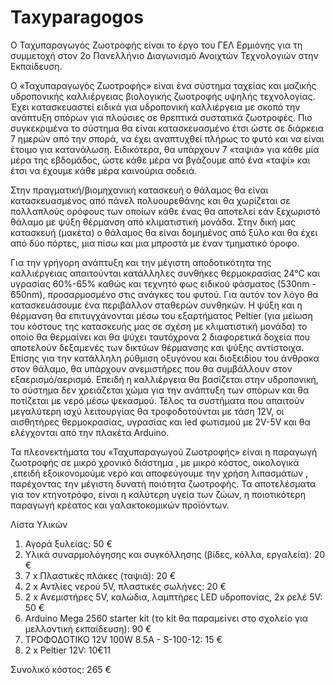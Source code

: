 # Taxyparagogos
Ο Ταχυπαραγωγός Ζωοτροφής είναι το έργο του ΓΕΛ Ερμιόνης για τη συμμετοχή στον 2ο Πανελλήνιο Διαγωνισμό Ανοιχτών Τεχνολογιών στην Εκπαίδευση.

Ο «Ταχυπαραγωγός Ζωοτροφής» είναι ένα σύστημα ταχείας και μαζικής υδροπονικής καλλιέργειας βιολογικής ζωοτροφής υψηλής τεχνολογίας. Έχει κατασκευαστεί ειδικά για υδροπονική καλλιέργεια με σκοπό την ανάπτυξη σπόρων για πλούσιες σε θρεπτικά συστατικά ζωοτροφές. Πιο συγκεκριμένα το σύστημα θα είναι κατασκευασμένο έτσι ώστε σε διάρκεια 7 ημερών από την σπορά, να έχει αναπτυχθεί πλήρως το φυτό και να είναι έτοιμο για κατανάλωση. Ειδικότερα, θα υπάρχουν 7 «ταψιά» για κάθε μία μέρα της εβδομάδος, ώστε κάθε μέρα να βγάζουμε από ένα «ταψί» και έτσι να έχουμε κάθε μέρα καινούρια σοδειά.

Στην πραγματική/βιομηχανική κατασκευή ο θάλαμος θα είναι κατασκευασμένος από πάνελ πολυουρεθάνης και θα χωρίζεται σε πολλαπλούς ορόφους των οποίων κάθε ένας θα αποτελεί εάν ξεχωριστό θάλαμο με ψύξη θέρμανση από κλιματιστική μονάδα. Στην δική μας κατασκευή (μακέτα) ο θάλαμος θα είναι δομημένος από ξύλο και θα έχει από δύο πόρτες, μια  πίσω και μια μπροστά με έναν τμηματικό όροφο.

Για την γρήγορη ανάπτυξη και την μέγιστη αποδοτικότητα της καλλιέργειας απαιτούνται κατάλληλες συνθήκες θερμοκρασίας 24°C και υγρασίας 60%-65% καθώς και τεχνητό φως ειδικού φάσματος (530nm - 650nm), προσαρμοσμένο στις ανάγκες του φυτού. Για αυτόν τον λόγο θα κατασκευάσουμε ένα περιβάλλον σταθερών συνθηκών. Η ψύξη και η θέρμανση θα επιτυγχάνονται μέσω του εξαρτήματος Peltier (για μείωση του κόστους της κατασκευής μας σε σχέση με κλιματιστική μονάδα) το οποίο θα θερμαίνει και θα ψύχει ταυτόχρονα 2 διαφορετικά δοχεία που αποτελούν δεξαμενές των δικτύων θέρμανσης και ψύξης αντίστοιχα. Επίσης για την κατάλληλη ρύθμιση οξυγόνου και διοξειδίου του άνθρακα στον θάλαμο, θα υπάρχουν ανεμιστήρες που θα συμβάλλουν στον εξαερισμό/αερισμό. Επειδή η καλλιέργεια θα βασίζεται στην υδροπονική, το σύστημα δεν χρειάζεται χώμα για την ανάπτυξη των σπόρων και θα ποτίζεται με νερό μέσω ψεκασμού. Τέλος τα συστήματα που απαιτούν μεγαλύτερη ισχύ λειτουργίας θα τροφοδοτούνται με τάση 12V, οι αισθητήρες θερμοκρασίας, υγρασίας και led φωτισμού με 2V-5V και θα ελέγχονται από την πλακέτα Arduino.

Τα πλεονεκτήματα του  «Ταχυπαραγωγού Ζωοτροφής» είναι η παραγωγή ζωοτροφής σε μικρό χρονικό διάστημα , με μικρό κόστος, οικολογικά ,επειδή εξοικονομούμε νερό και αποφεύγουμε την χρήση λιπασμάτων , παρέχοντας την μέγιστη δυνατή ποιότητα ζωοτροφής. Τα αποτελέσματα για τον κτηνοτρόφο, είναι η καλύτερη υγεία των ζώων, η ποιοτικότερη παραγωγή κρέατος και γαλακτοκομικών προϊόντων.

Λίστα Υλικών
1) Αγορά ξυλείας: 50 €
2) Υλικά συναρμολόγησης και συγκόλλησης (βίδες, κόλλα, εργαλεία): 20 €
3) 7 x Πλαστικές πλάκες (ταψιά): 20 €
4) 2 x Αντλίες νερού 5V, πλαστικές σωλήνες: 20 €
5) 2 x Ανεμιστήρες 5V, καλώδια, λαμπτήρες LED υδροπονίας, 2x ρελέ 5V: 50 €
6) Arduino Mega 2560 starter kit (το kit θα παραμείνει στο σχολείο για μελλοντική εκπαίδευση): 90 €
7) ΤΡΟΦΟΔΟΤΙΚΟ 12V 100W 8.5A - S-100-12: 15 €
8) 2 x Peltier 12V: 10€11

Συνολικό κόστος: 265 €


